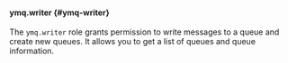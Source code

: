 #### ymq.writer {#ymq-writer}

The `ymq.writer` role grants permission to write messages to a queue and create new queues. It allows you to get a list of queues and queue information.
